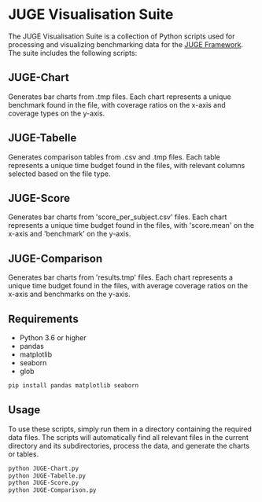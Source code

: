 # JUGE Visualisation Suite

The JUGE Visualisation Suite is a collection of Python scripts used for processing and visualizing benchmarking data for the [JUGE Framework](https://github.com/JUnitContest/JUGE). The suite includes the following scripts:

## JUGE-Chart

Generates bar charts from .tmp files. Each chart represents a unique benchmark found in the file, with coverage ratios on the x-axis and coverage types on the y-axis.

## JUGE-Tabelle

Generates comparison tables from .csv and .tmp files. Each table represents a unique time budget found in the files, with relevant columns selected based on the file type.

## JUGE-Score

Generates bar charts from 'score_per_subject.csv' files. Each chart represents a unique time budget found in the files, with 'score.mean' on the x-axis and 'benchmark' on the y-axis.

## JUGE-Comparison

Generates bar charts from 'results.tmp' files. Each chart represents a unique time budget found in the files, with average coverage ratios on the x-axis and benchmarks on the y-axis.

## Requirements

- Python 3.6 or higher
- pandas
- matplotlib
- seaborn
- glob

```bash
pip install pandas matplotlib seaborn
```

## Usage

To use these scripts, simply run them in a directory containing the required data files. The scripts will automatically find all relevant files in the current directory and its subdirectories, process the data, and generate the charts or tables.

```bash
python JUGE-Chart.py
python JUGE-Tabelle.py
python JUGE-Score.py
python JUGE-Comparison.py
```
